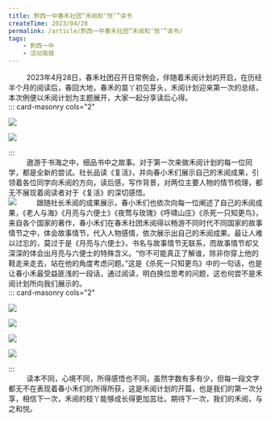 ```yaml
---
title: 黔西一中春禾社团“禾阅和‘悦’”读书
createTime: 2023/04/28
permalink: /article/黔西一中春禾社团“禾阅和‘悦’”读书/
tags:
    - 黔西一中
    - 活动简报
---
```


$\qquad$ 2023年4月28日，春禾社团召开日常例会，伴随着禾阅计划的开启，在历经半个月的阅读后，春回大地，春禾的苗丫初见芽头，禾阅计划迎来第一次的总结，本次例便以禾阅计划为主题展开，大家一起分享读后心得。  
::: card-masonry cols="2"

![](黔西一中春禾社团“禾阅和‘悦’”读书\1.jpg)

![](./黔西一中春禾社团“禾阅和‘悦’”读书\2.jpg)

:::  
$\qquad$ 遨游于书海之中，细品书中之故事。对于第一次来做禾阅计划的每一位同学，都是全新的尝试。社长品读《复活》，并向春小禾们展示自己的禾阅成果，引领着各位同学向禾阅的方向，读后感，写作背景，对两位主要人物的情节梳理，都无不展现着阅读者对于《复活》的深切感悟。  
![](./黔西一中春禾社团“禾阅和‘悦’”读书\3.jpg)
$\qquad$ 跟随社长禾阅的成果展示，春小禾们也依次向每一位阐述了自己的禾阅成果，《老人与海》《月亮与六便士》《夜莺与玫瑰》《呼啸山庄》《杀死一只知更鸟》，来自各个国家的著作，春小禾们在春禾社团禾阅得以畅游不同时代不同国家的故事情节之中，体会故事情节，代入人物感情，依次展示出自己的禾阅成果。最让人难以过忘的，莫过于是《月亮与六便士》，书名与故事情节无联系，而故事情节却又深深的体会出月亮与六便士的特殊含义。“你不可能真正了解谁，除非你穿上他的鞋走来走去，站在他的角度考虑问题。”这是《杀死一只知更鸟》中的一句话，也是让春小禾最受益匪浅的一段话，通过阅读，明白换位思考的问题，这也何尝不是禾阅计划所向我们展示的。  
::: card-masonry cols="2"

![](黔西一中春禾社团“禾阅和‘悦’”读书\4.jpg)

![](./黔西一中春禾社团“禾阅和‘悦’”读书\5.jpg)

![](黔西一中春禾社团“禾阅和‘悦’”读书\6.jpg)

![](./黔西一中春禾社团“禾阅和‘悦’”读书\7.jpg)

:::  
$\qquad$ 读本不同，心境不同，所得感悟也不同，虽然字数有多有少，但每一段文字都无不在表现着春小禾们的所得所获，这是禾阅计划的开篇，也是我们的第一次分享，相信下一次，禾阅的枝丫能够成长得更加茁壮。期待下一次，我们的禾阅，与之和悦。  
